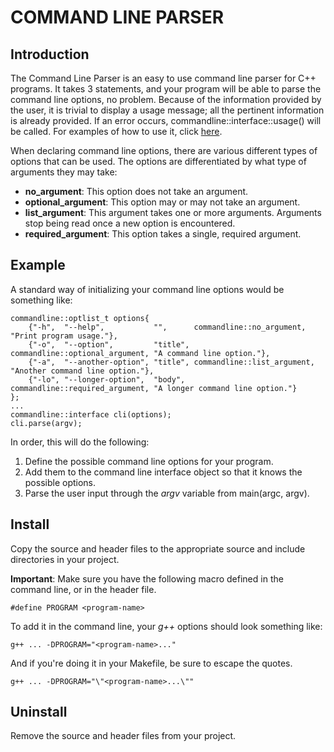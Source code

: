 # COMMAND LINE PARSER

## Introduction

The Command Line Parser is an easy to use command line parser for C++
programs. It takes 3 statements, and your program will be able to parse the
command line options, no problem. Because of the information provided by the
user, it is trivial to display a usage message; all the pertinent information is
already provided. If an error occurs, commandline::interface::usage() will be
called. For examples of how to use it, click [here](#example).

When declaring command line options, there are various different types of
options that can be used. The options are differentiated by what type of
arguments they may take:
- **no_argument**: This option does not take an argument.
- **optional_argument**: This option may or may not take an argument.
- **list_argument**: This argument takes one or more arguments. Arguments stop
    being read once a new option is encountered.
- **required_argument**: This option takes a single, required argument.

## Example

A standard way of initializing your command line options would be something like:
```
commandline::optlist_t options{
    {"-h",  "--help",           "",      commandline::no_argument,       "Print program usage."},
    {"-o",  "--option",         "title", commandline::optional_argument, "A command line option."},
    {"-a",  "--another-option", "title", commandline::list_argument,     "Another command line option."},
    {"-lo", "--longer-option",  "body",  commandline::required_argument, "A longer command line option."}
};
...
commandline::interface cli(options);
cli.parse(argv);
```

In order, this will do the following:
1. Define the possible command line options for your program.
2. Add them to the command line interface object so that it knows the
   possible options.
3. Parse the user input through the *argv* variable from main(argc, argv).

## Install

Copy the source and header files to the appropriate source and include
directories in your project.

**Important**: Make sure you have the following macro defined in the command
  line, or in the header file.
```
#define PROGRAM <program-name>
```

To add it in the command line, your *g++* options should look something like:
```
g++ ... -DPROGRAM="<program-name>..."
```

And if you're doing it in your Makefile, be sure to escape the quotes.
```
g++ ... -DPROGRAM="\"<program-name>...\""
```

## Uninstall

Remove the source and header files from your project.
